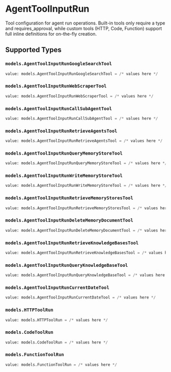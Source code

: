 # AgentToolInputRun

Tool configuration for agent run operations. Built-in tools only require a type and requires_approval, while custom tools (HTTP, Code, Function) support full inline definitions for on-the-fly creation.


## Supported Types

### `models.AgentToolInputRunGoogleSearchTool`

```python
value: models.AgentToolInputRunGoogleSearchTool = /* values here */
```

### `models.AgentToolInputRunWebScraperTool`

```python
value: models.AgentToolInputRunWebScraperTool = /* values here */
```

### `models.AgentToolInputRunCallSubAgentTool`

```python
value: models.AgentToolInputRunCallSubAgentTool = /* values here */
```

### `models.AgentToolInputRunRetrieveAgentsTool`

```python
value: models.AgentToolInputRunRetrieveAgentsTool = /* values here */
```

### `models.AgentToolInputRunQueryMemoryStoreTool`

```python
value: models.AgentToolInputRunQueryMemoryStoreTool = /* values here */
```

### `models.AgentToolInputRunWriteMemoryStoreTool`

```python
value: models.AgentToolInputRunWriteMemoryStoreTool = /* values here */
```

### `models.AgentToolInputRunRetrieveMemoryStoresTool`

```python
value: models.AgentToolInputRunRetrieveMemoryStoresTool = /* values here */
```

### `models.AgentToolInputRunDeleteMemoryDocumentTool`

```python
value: models.AgentToolInputRunDeleteMemoryDocumentTool = /* values here */
```

### `models.AgentToolInputRunRetrieveKnowledgeBasesTool`

```python
value: models.AgentToolInputRunRetrieveKnowledgeBasesTool = /* values here */
```

### `models.AgentToolInputRunQueryKnowledgeBaseTool`

```python
value: models.AgentToolInputRunQueryKnowledgeBaseTool = /* values here */
```

### `models.AgentToolInputRunCurrentDateTool`

```python
value: models.AgentToolInputRunCurrentDateTool = /* values here */
```

### `models.HTTPToolRun`

```python
value: models.HTTPToolRun = /* values here */
```

### `models.CodeToolRun`

```python
value: models.CodeToolRun = /* values here */
```

### `models.FunctionToolRun`

```python
value: models.FunctionToolRun = /* values here */
```


